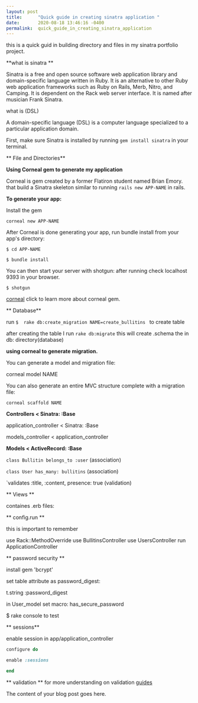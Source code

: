 ```yaml
---
layout: post
title:      "Quick guide in creating sinatra application "
date:       2020-08-18 13:46:16 -0400
permalink:  quick_guide_in_creating_sinatra_application
---
```


this is a quick guid in building  directory and files in my sinatra portfolio project.

 **what is sinatra **

Sinatra is a free and open source software web application library and domain-specific language written in Ruby. It is an alternative to other Ruby web application frameworks such as Ruby on Rails, Merb, Nitro, and Camping. It is dependent on the Rack web server interface. It is named after musician Frank Sinatra.

what is  (DSL) 

A domain-specific language (DSL) is a computer language specialized to a particular application domain.  

First, make sure Sinatra is installed by running `gem install sinatra`  in your terminal. 


** File and Directories**

**Using Corneal gem to generate my application**

Corneal is gem created by a former Flatiron student named Brian Emory.  that build a Sinatra skeleton similar to running 
`rails new APP-NAME` in rails. 

**To generate your app:** 

 Install the gem

`corneal new APP-NAME`

 After Corneal is done generating your app, run bundle install from your app's directory:

 `$ cd APP-NAME`
			 

 `$ bundle install`

You can then start your server with shotgun: after running check localhost 9393 in your browser.

   `$ shotgun` 

[corneal](https://github.com/thebrianemory/corneal) click to learn more about corneal gem.


** Database**

 run `$  rake db:create_migration NAME=create_bullitins ` to create table 

 after creating the table I run `rake db:migrate` this will create .schema the in db: directory(database) 
 
**using corneal to generate migration.**
 
  You can generate a model and migration file:

  corneal model NAME

  You can also generate an entire MVC structure complete with a migration file:

	corneal scaffold NAME
	
 
 **Controllers < Sinatra: :Base**

 application_controller < Sinatra: :Base 

 models_controller < application_controller 


 **Models < ActiveRecord: :Base**
  
 `class Bullitin belongs_to :user`  (association)
					
 `class User has_many: bullitins` (association)
          
  `validates :title, :content,  presence: true  (validation) 
	

** Views **
 
 containes .erb files:   
	
 ** config.run    **
	
this is important to remember 
	
 use Rack::MethodOverride
 use BullitinsController
 use UsersController
 run ApplicationController

	
	
**	 password security **
	
install gem 'bcrypt' 
	
set table attribute as password_digest:

t.string :password_digest 

in User_model  set macro: has_secure_password 

$ rake console to test

** sessions**

enable session in app/application_controller 

```ruby
configure do 

enable :sessions 

end 
```
				
** validation ** 
for more understanding on validation [guides](https://guides.rubyonrails.org/active_record_validations.html)

			
  
	
	 

				   
			 
			 
                         				                
         
          
							 
 





The content of your blog post goes here.
